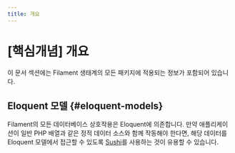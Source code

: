 ```yaml
---
title: 개요
---
```

# [핵심개념] 개요
이 문서 섹션에는 Filament 생태계의 모든 패키지에 적용되는 정보가 포함되어 있습니다.

## Eloquent 모델 {#eloquent-models}

Filament의 모든 데이터베이스 상호작용은 Eloquent에 의존합니다. 만약 애플리케이션이 일반 PHP 배열과 같은 정적 데이터 소스와 함께 작동해야 한다면, 해당 데이터를 Eloquent 모델에서 접근할 수 있도록 [Sushi](https://github.com/calebporzio/sushi)를 사용하는 것이 유용할 수 있습니다.

